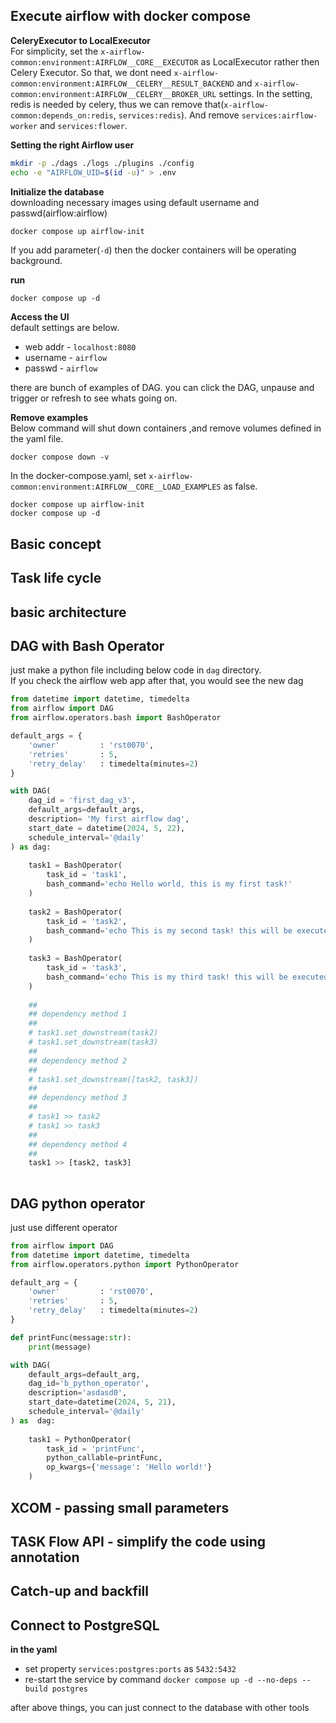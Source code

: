 ## Execute airflow with docker compose
  
__CeleryExecutor to LocalExecutor__  
For simplicity, set the `x-airflow-common:environment:AIRFLOW__CORE__EXECUTOR` as LocalExecutor rather then Celery Executor. 
So that, we dont need `x-airflow-common:environment:AIRFLOW__CELERY__RESULT_BACKEND` and `x-airflow-common:environment:AIRFLOW__CELERY__BROKER_URL` settings. 
In the setting, redis is needed by celery, thus we can remove that(`x-airflow-common:depends_on:redis`, `services:redis`).
And remove `services:airflow-worker` and `services:flower`.  
  
  
__Setting the right Airflow user__  
```sh
mkdir -p ./dags ./logs ./plugins ./config
echo -e "AIRFLOW_UID=$(id -u)" > .env
```  
  
__Initialize the database__  
downloading necessary images using default username and passwd(airflow:airflow)  
```sh
docker compose up airflow-init
```
If you add parameter(`-d`) then the docker containers will be operating background.  
  
__run__  
```
docker compose up -d
```
  
__Access the UI__  
default settings are below.  
- web addr - `localhost:8080`
- username - `airflow` 
- passwd - `airflow`
  
there are bunch of examples of DAG. you can click the DAG, unpause and trigger or refresh to see whats going on.  
  
  
__Remove examples__  
Below command will shut down containers ,and remove volumes defined in the yaml file.  
```
docker compose down -v
```
In the docker-compose.yaml, set `x-airflow-common:environment:AIRFLOW__CORE__LOAD_EXAMPLES` as false.  
```
docker compose up airflow-init
docker compose up -d
```
  
## Basic concept

## Task life cycle

## basic architecture

## DAG with Bash Operator
just make a python file including below code in `dag` directory.  
If you check the airflow web app after that, you would see the new dag
```python
from datetime import datetime, timedelta
from airflow import DAG
from airflow.operators.bash import BashOperator

default_args = {
    'owner'         : 'rst0070',
    'retries'       : 5,
    'retry_delay'   : timedelta(minutes=2)
}

with DAG(
    dag_id = 'first_dag_v3',
    default_args=default_args,
    description= 'My first airflow dag',
    start_date = datetime(2024, 5, 22),
    schedule_interval='@daily'
) as dag:
    
    task1 = BashOperator(
        task_id = 'task1',
        bash_command='echo Hello world, this is my first task!'
    )
    
    task2 = BashOperator(
        task_id = 'task2',
        bash_command='echo This is my second task! this will be executed after task1'
    )
    
    task3 = BashOperator(
        task_id = 'task3',
        bash_command='echo This is my third task! this will be executed after task1 and parallel as task2'
    )
    
    ##
    ## dependency method 1
    ##
    # task1.set_downstream(task2)
    # task1.set_downstream(task3)
    ##
    ## dependency method 2
    ##
    # task1.set_downstream([task2, task3])
    ##
    ## dependency method 3
    ##
    # task1 >> task2
    # task1 >> task3
    ##
    ## dependency method 4
    ##
    task1 >> [task2, task3]
    
```

## DAG python operator
just use different operator
```python
from airflow import DAG
from datetime import datetime, timedelta
from airflow.operators.python import PythonOperator

default_arg = {
    'owner'         : 'rst0070',
    'retries'       : 5,
    'retry_delay'   : timedelta(minutes=2)
}

def printFunc(message:str):
    print(message)

with DAG(
    default_args=default_arg,
    dag_id='b_python_operator',
    description='asdasd0',
    start_date=datetime(2024, 5, 21),
    schedule_interval='@daily'
) as  dag:
    
    task1 = PythonOperator(
        task_id = 'printFunc',
        python_callable=printFunc,
        op_kwargs={'message': 'Hello world!'}
    )
```

## XCOM - passing small parameters


## TASK Flow API - simplify the code using annotation

## Catch-up and backfill

## Connect to PostgreSQL  
__in the yaml__  
- set property `services:postgres:ports` as `5432:5432`
- re-start the service by command `docker compose up -d --no-deps --build postgres`  
  
after above things, you can just connect to the database with other tools  

